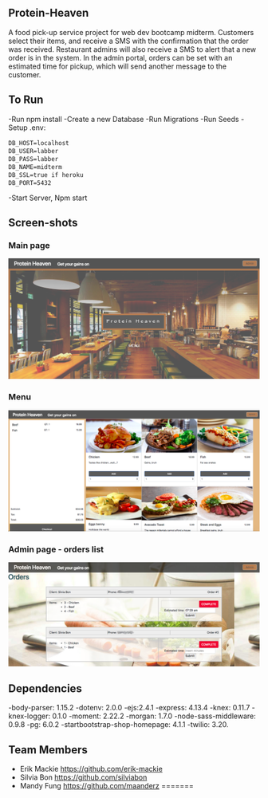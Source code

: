 
## Protein-Heaven
A food pick-up service project for web dev bootcamp midterm.  Customers select their items, and receive a SMS with the confirmation that the order was received.
Restaurant admins will also receive a SMS to alert that a new order is in the system. In the admin portal, orders can be set with an estimated time for pickup, which will send another message to the customer. 

## To Run
-Run npm install
-Create a new Database 
-Run Migrations
-Run Seeds
-Setup .env:

    DB_HOST=localhost
    DB_USER=labber
    DB_PASS=labber
    DB_NAME=midterm
    DB_SSL=true if heroku
    DB_PORT=5432
    
-Start Server, Npm start


## Screen-shots

### Main page
!["Screenshot of main page"](https://github.com/silviabon/Protein-Heaven/blob/master/images/main_page.png?raw=true)
### Menu
!["Screenshot of menu page"](https://github.com/silviabon/Protein-Heaven/blob/master/images/menu.png?raw=true)
### Admin page - orders list
!["Screenshot of admin page - orders list"](https://github.com/silviabon/Protein-Heaven/blob/master/images/admin_page.png?raw=true)

## Dependencies

-body-parser: 1.15.2
-dotenv: 2.0.0
-ejs:2.4.1
-express: 4.13.4
-knex: 0.11.7
-knex-logger: 0.1.0
-moment: 2.22.2
-morgan: 1.7.0
-node-sass-middleware: 0.9.8
-pg: 6.0.2
-startbootstrap-shop-homepage: 4.1.1
-twilio: 3.20.


## Team Members

- Erik Mackie https://github.com/erik-mackie
- Silvia Bon https://github.com/silviabon
- Mandy Fung https://github.com/maanderz
=======

